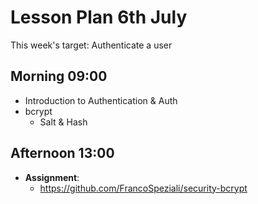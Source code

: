 # Lesson Plan 6th July

This week's target: Authenticate a user

## Morning 09:00

+ Introduction to Authentication & Auth
+ bcrypt
  - Salt & Hash

## Afternoon 13:00

+ **Assignment**:
  - https://github.com/FrancoSpeziali/security-bcrypt